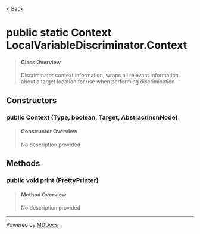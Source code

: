 [< Back](../README.md)
# public static Context LocalVariableDiscriminator.Context #
>#### Class Overview ####
>Discriminator context information, wraps all relevant information about
 a target location for use when performing discrimination
## Constructors ##
### public Context (Type, boolean, Target, AbstractInsnNode) ###
>#### Constructor Overview ####
>No description provided
>
## Methods ##
### public void print (PrettyPrinter) ###
>#### Method Overview ####
>No description provided
>

---
Powered by [MDDocs](https://github.com/VRCube/MDDocs)